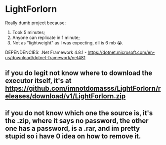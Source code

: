 # LightForlorn
Really dumb project because:
1. Took 5 minutes;
2. Anyone can replicate in 1 minute;
3. Not as "lightweight" as I was expecting, dll is 6 mb 😭.

DEPENDENCIES:
.Net Framework 4.8.1 - https://dotnet.microsoft.com/en-us/download/dotnet-framework/net481


## if you do legit not know where to download the executor itself, it's at https://github.com/imnotdomasss/LightForlorn/releases/download/v1/LightForlorn.zip
## if you do not know which one the source is, it's the .zip, where it says no password, the other one has a password, is a .rar, and im pretty stupid so i have 0 idea on how to remove it.
